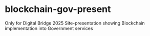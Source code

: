 # blockchain-gov-present
Only for Digital Bridge 2025
Site-presentation showing Blockchain implementation into Government services
